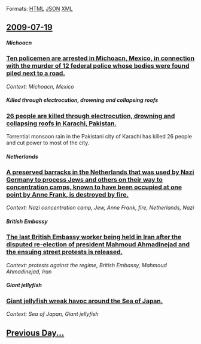 
Formats: [HTML](2009/07/19/index.html)  [JSON](2009/07/19/index.json)  [XML](2009/07/19/index.xml)  

## [2009-07-19](/news/2009/07/19/index.md)

##### Michoacn
### [ Ten policemen are arrested in Michoacn, Mexico, in connection with the murder of 12 federal police whose bodies were found piled next to a road. ](/news/2009/07/19/ten-policemen-are-arrested-in-michoacan-mexico-in-connection-with-the-murder-of-12-federal-police-whose-bodies-were-found-piled-next-to-a.md)
_Context: Michoacn, Mexico_

##### Killed through electrocution, drowning and collapsing roofs
### [ 26 people are killed through electrocution, drowning and collapsing roofs in Karachi, Pakistan. ](/news/2009/07/19/26-people-are-killed-through-electrocution-drowning-and-collapsing-roofs-in-karachi-pakistan.md)
Torrential monsoon rain in the Pakistani city of Karachi has killed 26 people and cut power to most of the city.

##### Netherlands
### [ A preserved barracks in the Netherlands that was used by Nazi Germany to process Jews and others on their way to concentration camps, known to have been occupied at one point by Anne Frank, is destroyed by fire. ](/news/2009/07/19/a-preserved-barracks-in-the-netherlands-that-was-used-by-nazi-germany-to-process-jews-and-others-on-their-way-to-concentration-camps-known.md)
_Context: Nazi concentration camp, Jew, Anne Frank, fire, Netherlands, Nazi_

##### British Embassy
### [ The last British Embassy worker being held in Iran after the disputed re-election of president Mahmoud Ahmadinejad and the ensuing street protests is released. ](/news/2009/07/19/the-last-british-embassy-worker-being-held-in-iran-after-the-disputed-re-election-of-president-mahmoud-ahmadinejad-and-the-ensuing-street-p.md)
_Context: protests against the regime, British Embassy, Mahmoud Ahmadinejad, Iran_

##### Giant jellyfish
### [ Giant jellyfish wreak havoc around the Sea of Japan. ](/news/2009/07/19/giant-jellyfish-wreak-havoc-around-the-sea-of-japan.md)
_Context: Sea of Japan, Giant jellyfish_

## [Previous Day...](/news/2009/07/18/index.md)

